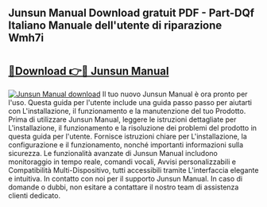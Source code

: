 ## Junsun Manual Download gratuit PDF - Part-DQf Italiano Manuale dell'utente di riparazione Wmh7i

# <h2><a href="http://dfe8t0.blite.top/?on=Junsun+Manual">🔗Download 👉🔴 Junsun Manual</a></h2>

[![Junsun Manual download](https://i.imgur.com/lujVjoI.png)](http://dfe8t0.blite.top/?on=Junsun+Manual)
Il tuo nuovo Junsun Manual è ora pronto per l'uso. Questa guida per l'utente include una guida passo passo per aiutarti con L'installazione, il funzionamento e la manutenzione del tuo Prodotto. Prima di utilizzare Junsun Manual, leggere le istruzioni dettagliate per L'installazione, il funzionamento e la risoluzione dei problemi del prodotto in questa guida per l'utente. Fornisce istruzioni chiare per L'installazione, la configurazione e il funzionamento, nonché importanti informazioni sulla sicurezza. Le funzionalità avanzate di Junsun Manual includono monitoraggio in tempo reale, comandi vocali, Avvisi personalizzabili e Compatibilità Multi-Dispositivo, tutti accessibili tramite L'interfaccia elegante e intuitiva. In contatto con noi per il supporto Junsun Manual. In caso di domande o dubbi, non esitare a contattare il nostro team di assistenza clienti dedicato.
